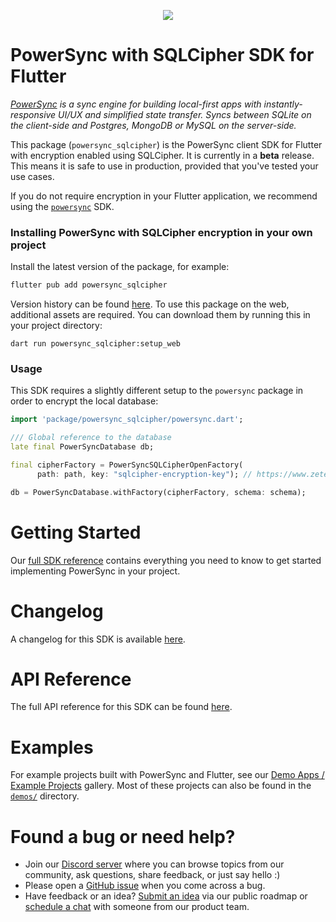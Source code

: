 <p align="center">
  <a href="https://www.powersync.com" target="_blank"><img src="https://github.com/powersync-ja/.github/assets/7372448/d2538c43-c1a0-4c47-9a76-41462dba484f"/></a>
</p>

# PowerSync with SQLCipher SDK for Flutter

_[PowerSync](https://www.powersync.com) is a sync engine for building local-first apps with instantly-responsive UI/UX and simplified state transfer. Syncs between SQLite on the client-side and Postgres, MongoDB or MySQL on the server-side._

This package (`powersync_sqlcipher`) is the PowerSync client SDK for Flutter with encryption enabled using SQLCipher. It is currently in a **beta** release. This means it is safe to use in production, provided that you've tested your use cases.

If you do not require encryption in your Flutter application, we recommend using the [`powersync`](https://pub.dev/packages/powersync) SDK.

### Installing PowerSync with SQLCipher encryption in your own project

Install the latest version of the package, for example:

```bash
flutter pub add powersync_sqlcipher
```

Version history can be found [here](https://pub.dev/packages/powersync_sqlcipher/versions).
To use this package on the web, additional assets are required. You can download them by running this in your project directory:

```
dart run powersync_sqlcipher:setup_web
```

### Usage

This SDK requires a slightly different setup to the `powersync` package in order to encrypt the local database:

```Dart
import 'package/powersync_sqlcipher/powersync.dart';

/// Global reference to the database
late final PowerSyncDatabase db;

final cipherFactory = PowerSyncSQLCipherOpenFactory(
      path: path, key: "sqlcipher-encryption-key"); // https://www.zetetic.net/sqlcipher/sqlcipher-api/#key

db = PowerSyncDatabase.withFactory(cipherFactory, schema: schema);
```

# Getting Started

Our [full SDK reference](https://docs.powersync.com/client-sdk-references/flutter) contains everything you need to know to get started implementing PowerSync in your project.

# Changelog

A changelog for this SDK is available [here](https://pub.dev/packages/powersync_sqlcipher/changelog).

# API Reference

The full API reference for this SDK can be found [here](https://pub.dev/documentation/powersync_sqlcipher/latest/powersync_sqlcipher/powersync_sqlcipher-library.html).

# Examples

For example projects built with PowerSync and Flutter, see our [Demo Apps / Example Projects](https://docs.powersync.com/resources/demo-apps-example-projects#flutter) gallery. Most of these projects can also be found in the [`demos/`](../demos/) directory.

# Found a bug or need help?

- Join our [Discord server](https://discord.gg/powersync) where you can browse topics from our community, ask questions, share feedback, or just say hello :)
- Please open a [GitHub issue](https://github.com/powersync-ja/powersync.dart/issues) when you come across a bug.
- Have feedback or an idea? [Submit an idea](https://roadmap.powersync.com/tabs/5-roadmap/submit-idea) via our public roadmap or [schedule a chat](https://calendly.com/powersync/powersync-chat) with someone from our product team.
